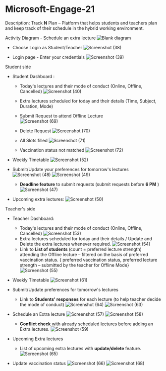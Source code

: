 # Microsoft-Engage-21

Description:
Track **N** Plan – Platform that helps students and teachers plan and keep track of their schedule in the hybrid working environment.

Activity Diagram - Schedule an extra lecture
        ![Blank diagram](https://user-images.githubusercontent.com/43861933/143781028-9d830b35-841b-4d1b-b40c-8a6b59eb2a41.png)

- Choose Login as Student/Teacher
![Screenshot (38)](https://user-images.githubusercontent.com/43861933/143775909-3edccd0f-4b6c-4d3f-abab-a3bc0455e07b.png)

- Login page - Enter your credentials
![Screenshot (39)](https://user-images.githubusercontent.com/43861933/143775911-970184de-4745-46fa-ab58-409cbbc036c8.png)

Student side

- Student Dashboard :
    - Today&#39;s lectures and their mode of conduct (Online, Offline, Cancelled)
    ![Screenshot (40)](https://user-images.githubusercontent.com/43861933/143775918-7b97a4e7-441b-47f8-8e73-bcc06b313197.png)
  
    - Extra lectures scheduled for today and their details (Time, Subject, Duration, Mode)
    - Submit Request to attend Offline Lecture   
      ![Screenshot (69)](https://user-images.githubusercontent.com/43861933/143778112-023b2ccd-593a-42f0-afb8-99fc2b1c939c.png)
    - Delete Request 
      ![Screenshot (70)](https://user-images.githubusercontent.com/43861933/143778111-b2b95818-d80d-4f19-8d5a-02ca1f9335cc.png)
    - All Slots filled
      ![Screenshot (71)](https://user-images.githubusercontent.com/43861933/143778081-fc3de79c-415b-4997-a7b9-90e2159df073.png)
    - Vaccination status not matched 
      ![Screenshot (72)](https://user-images.githubusercontent.com/43861933/143778084-0b75fdee-2de1-4162-92b5-a1f52478e7d2.png)
  

- Weekly Timetable
  ![Screenshot (52)](https://user-images.githubusercontent.com/43861933/143776603-d6e88f11-b9dc-4a43-a33b-d9a7bea62a9a.png)
- Submit/Update your preferences for tomorrow&#39;s lectures
  ![Screenshot (48)](https://user-images.githubusercontent.com/43861933/143776609-ed4b90db-2b85-4a2a-812a-95da26fd036e.png)
  ![Screenshot (49)](https://user-images.githubusercontent.com/43861933/143776611-88b58a75-1a76-47c8-8cab-90f4757f498b.png)
  - **Deadline feature** to submit requests (submit requests before **6 PM** )
    ![Screenshot (47)](https://user-images.githubusercontent.com/43861933/143776614-e41ea49a-999e-40c6-8c76-425f6319342c.png)
- Upcoming extra lectures:
    ![Screenshot (50)](https://user-images.githubusercontent.com/43861933/143776623-e6ef86ea-a2a0-41ad-9810-a48bc939d2bb.png)

Teacher&#39;s side

- Teacher Dashboard:
  - Today&#39;s lectures and their mode of conduct (Online, Offline, Cancelled)
    ![Screenshot (53)](https://user-images.githubusercontent.com/43861933/143776869-a0e17f0d-aa09-4f43-b289-131d7bd65908.png)
  - Extra lectures scheduled for today and their details / Update and Delete the extra lectures whenever required.
    ![Screenshot (54)](https://user-images.githubusercontent.com/43861933/143776870-6bb2869d-0959-452d-9bef-ef33a53a068d.png)
  - Link to **List of students** (count = preferred lecture strength) attending the Offline lecture – filtered on the basis of preferred vaccination status.
    { preferred vaccination status, preferred lecture strength – submitted by the teacher for Offline Mode}
    ![Screenshot (55)](https://user-images.githubusercontent.com/43861933/143776872-2a5cf350-6db2-4ef3-aff9-618207b55203.png)
  
- Weekly Timetable
  ![Screenshot (61)](https://user-images.githubusercontent.com/43861933/143777643-808ad7bb-38b5-416d-af6b-328c3c352217.png)
  
- Submit/Update preferences for tomorrow&#39;s lectures
  - Link to **Students&#39; responses** for each lecture (to help teacher decide the mode of conduct)
    ![Screenshot (64)](https://user-images.githubusercontent.com/43861933/143777572-4aafd311-bb82-46e9-804e-6e91d42c3ef5.png)
    ![Screenshot (63)](https://user-images.githubusercontent.com/43861933/143777568-4747c902-7c87-4f15-8f9a-1f2533044f3c.png)
    
- Schedule an Extra lecture
  ![Screenshot (57)](https://user-images.githubusercontent.com/43861933/143777664-81e74fb7-53ac-4e9d-b75d-44a18fb924a6.png)
  ![Screenshot (58)](https://user-images.githubusercontent.com/43861933/143777661-d1cff273-1aca-48f2-9665-097522d06121.png)
  - **Conflict check** with already scheduled lectures before adding an Extra lectures.
    ![Screenshot (59)](https://user-images.githubusercontent.com/43861933/143777663-9ee0feac-68aa-49e3-9d8b-0507ed3d04aa.png)
    
- Upcoming Extra lectures
  - List of upcoming extra lectures with **update/delete** feature.
    ![Screenshot (65)](https://user-images.githubusercontent.com/43861933/143777797-65c7c6f2-8cc7-4d71-a042-5241e822e0f1.png)
    
- Update vaccination status
  ![Screenshot (66)](https://user-images.githubusercontent.com/43861933/143777798-0a81fb9a-6726-46a1-ba20-7f7f97358b5e.png)
  ![Screenshot (68)](https://user-images.githubusercontent.com/43861933/143777799-e6eb212f-f5f6-451d-b8c4-176cd9662176.png)
